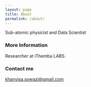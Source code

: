 ```yaml
---
layout: page
title: About
permalink: /about/
---
```


Sub-atomic physicist and Data Scientist

### More Information
Researcher at iThemba LABS.

### Contact me

[khanyisa.sowazi@gmail.com](mailto:email@domain.com)
